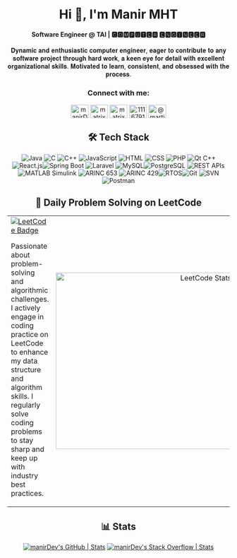 <div  align="center">
  <h1>Hi 👋, I'm Manir MHT</h1>
  <h4>Software Engineer @ TAI | 🅲🅾🅼🅿🆄🆃🅴🆁 🅴🅽🅶🅸🅽🅴🅴🆁</h4>
  <p>𝐃𝐲𝐧𝐚𝐦𝐢𝐜 𝐚𝐧𝐝 𝐞𝐧𝐭𝐡𝐮𝐬𝐢𝐚𝐬𝐭𝐢𝐜 𝐜𝐨𝐦𝐩𝐮𝐭𝐞𝐫 𝐞𝐧𝐠𝐢𝐧𝐞𝐞𝐫, 𝐞𝐚𝐠𝐞𝐫 𝐭𝐨 𝐜𝐨𝐧𝐭𝐫𝐢𝐛𝐮𝐭𝐞 𝐭𝐨 𝐚𝐧𝐲 𝐬𝐨𝐟𝐭𝐰𝐚𝐫𝐞 𝐩𝐫𝐨𝐣𝐞𝐜𝐭 𝐭𝐡𝐫𝐨𝐮𝐠𝐡 𝐡𝐚𝐫𝐝 𝐰𝐨𝐫𝐤, 𝐚 𝐤𝐞𝐞𝐧 𝐞𝐲𝐞 𝐟𝐨𝐫 𝐝𝐞𝐭𝐚𝐢𝐥 𝐰𝐢𝐭𝐡 𝐞𝐱𝐜𝐞𝐥𝐥𝐞𝐧𝐭 𝐨𝐫𝐠𝐚𝐧𝐢𝐳𝐚𝐭𝐢𝐨𝐧𝐚𝐥 𝐬𝐤𝐢𝐥𝐥𝐬. 𝐌𝐨𝐭𝐢𝐯𝐚𝐭𝐞𝐝 𝐭𝐨 𝐥𝐞𝐚𝐫𝐧, 𝐜𝐨𝐧𝐬𝐢𝐬𝐭𝐞𝐧𝐭, 𝐚𝐧𝐝 𝐨𝐛𝐬𝐞𝐬𝐬𝐞𝐝     𝐰𝐢𝐭𝐡 𝐭𝐡𝐞 𝐩𝐫𝐨𝐜𝐞𝐬𝐬.</p>
  
  <h3 >Connect with me:</h3>
<p align="center">
  <a href="https://www.linkedin.com/in/manirmht" target="blank"><img align="center" src="https://raw.githubusercontent.com/rahuldkjain/github-profile-readme-generator/master/src/images/icons/Social/linked-in-alt.svg" alt="manirDev" height="30" width="40" /></a>
   <a href="https://www.leetcode.com/manirDev" target="blank"><img align="center" src="https://raw.githubusercontent.com/rahuldkjain/github-profile-readme-generator/master/src/images/icons/Social/leet-code.svg" alt="matrix278" height="30" width="40" /></a>
  <a href="https://www.hackerrank.com/profile/manirDev" target="blank"><img align="center" src="https://raw.githubusercontent.com/rahuldkjain/github-profile-readme-generator/master/src/images/icons/Social/hackerrank.svg" alt="matrix27" height="30" width="40" /></a>
   <a href="https://stackoverflow.com/users/11185081/manir-mahamat" target="blank"><img align="center" src="https://raw.githubusercontent.com/rahuldkjain/github-profile-readme-generator/master/src/images/icons/Social/stack-overflow.svg" alt="11167914" height="30" width="40" /></a>
  <a href="https://medium.com/@mhtnourmhtmjr" target="blank"><img align="center" src="https://raw.githubusercontent.com/rahuldkjain/github-profile-readme-generator/master/src/images/icons/Social/medium.svg" alt="@martin.sidorov27" height="30" width="40" /></a>
 
</p>
</div>


<div align ="center">
<h2>🛠️ Tech Stack</h2>

<p align ="center">
  
![Java](https://img.shields.io/badge/Code-Java-informational?style=flat&logo=openjdk&logoColor=white&color=6aa6f8) ![C](https://img.shields.io/badge/Code-C-informational?style=flat&logo=c&logoColor=white&color=6aa6f8)  ![C++](https://img.shields.io/badge/Code-C++-informational?style=flat&logo=cplusplus&logoColor=white&color=6aa6f8)  ![JavaScript](https://img.shields.io/badge/Code-JavaScript-informational?style=flat&logo=javascript&logoColor=white&color=6aa6f8) 
![HTML](https://img.shields.io/badge/Code-HTML-informational?style=flat&logo=html5&logoColor=white&color=6aa6f8)  ![CSS](https://img.shields.io/badge/Code-CSS-informational?style=flat&logo=css3&logoColor=white&color=6aa6f8) ![PHP](https://img.shields.io/badge/Code-PHP-informational?style=flat&logo=php&logoColor=white&color=6aa6f8) ![Qt C++](https://img.shields.io/badge/Code-Qt-informational?style=flat&logo=qt&logoColor=white&color=6aa6f8) 
![React.js](https://img.shields.io/badge/Code-ReactJs-informational?style=flat&logo=react&logoColor=white&color=6aa6f8)![Spring Boot](https://img.shields.io/badge/Code-Spring%20Boot-informational?style=flat&logo=spring&logoColor=white&color=6aa6f8) ![Laravel](https://img.shields.io/badge/Code-Laravel-informational?style=flat&logo=laravel&logoColor=white&color=6aa6f8) ![MySQL](https://img.shields.io/badge/Database-MySql-informational?style=flat&logo=mysql&logoColor=white&color=6aa6f8)![PostgreSQL](https://img.shields.io/badge/Database-PostgreSQL-informational?style=flat&logo=postgresql&logoColor=white&color=6aa6f8) ![REST APIs](https://img.shields.io/badge/Tech-REST%20APIs-informational?style=flat&logo=rest&logoColor=white&color=6aa6f8) ![MATLAB Simulink](https://img.shields.io/badge/Tool-MATLAB%20Simulink-informational?style=flat&logo=matlab&logoColor=white&color=6aa6f8) ![ARINC 653](https://img.shields.io/badge/Standard-ARINC%20653-informational?style=flat&logo=arinc&logoColor=white&color=6aa6f8) ![ARINC 429](https://img.shields.io/badge/Standard-ARINC%20429-informational?style=flat&logo=arinc&logoColor=white&color=6aa6f8)![RTOS](https://img.shields.io/badge/OS-RTOS-informational?style=flat&logo=rtos&logoColor=white&color=6aa6f8)![Git](https://img.shields.io/badge/Git-Bash-informational?style=flat&logo=git&logoColor=white&color=6aa6f8) ![SVN](https://img.shields.io/badge/SVN-Tortoise-informational?style=flat&logo=tortoisesvn&logoColor=white&color=6aa6f8) ![Postman](https://img.shields.io/badge/Tool-Postman-informational?style=flat&logo=postman&logoColor=white&color=6aa6f8)
  
</p>
</div>

<div align ="center">
  <h2>📘 Daily Problem Solving on LeetCode</h2>
  <table width="100%">
  <tr>
    <td width="50%">
      <a href="https://leetcode.com/u/manirDev/">
        <img src="https://img.shields.io/badge/-LeetCode-FFA116?style=for-the-badge&logo=leetcode&logoColor=black" alt="LeetCode Badge">
      </a>
      <p>Passionate about problem-solving and algorithmic challenges. I actively engage in coding practice on LeetCode to enhance my data structure and algorithm skills. I regularly solve coding problems to stay sharp and keep up with industry best practices.</p>
    </td>
    <td width="50%" align="right">
      <a href="https://leetcode.com/u/manirDev/">
        <img src="https://leetcard.jacoblin.cool/manirDev?theme=unicorn&font=Karma&ext=heatmap" alt="LeetCode Stats" width="400">
      </a>
    </td>
  </tr>
</table>
</div>


<div align ="center">
  
  <h2>📊 Stats</h2>
  
  [![manirDev's GitHub | Stats](https://stats.quira.sh/manirDev/github?theme=dark)](https://quira.sh?utm_source=widgets&utm_campaign=manirDev) [![manirDev's Stack Overflow | Stats](https://stats.quira.sh/manirDev/stack-overflow?theme=dark)](https://quira.sh?utm_source=widgets&utm_campaign=manirDev) 

</div>
